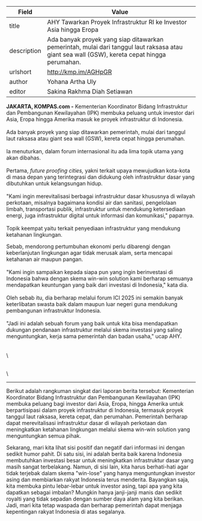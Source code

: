 | Field       | Value                                                       |
|-------------|-------------------------------------------------------------|
| title       | AHY Tawarkan Proyek Infrastruktur RI ke Investor Asia hingga Eropa |
| description | Ada banyak proyek yang siap ditawarkan pemerintah, mulai dari tanggul laut raksasa atau giant sea wall (GSW), kereta cepat hingga perumahan. |
| urlshort    | http://kmp.im/AGHpGR |
| author      | Yohana Artha Uly |
| editor      | Sakina Rakhma Diah Setiawan |

**JAKARTA, KOMPAS.com -** Kementerian Koordinator Bidang Infrastruktur dan Pembangunan Kewilayahan (IPK) membuka peluang untuk investor dari Asia, Eropa hingga Amerika masuk ke proyek infrastruktur di Indonesia.\
\
Ada banyak proyek yang siap ditawarkan pemerintah, mulai dari tanggul laut raksasa atau giant sea wall (GSW), kereta cepat hingga perumahan.\
\
Ia menuturkan, dalam forum internasional itu ada lima topik utama yang akan dibahas.\
\
Pertama, *future proofing cities,* yakni terkait upaya mewujudkan kota-kota di masa depan yang terintegrasi dan didukung oleh infrastruktur dasar yang dibutuhkan untuk kelangsungan hidup.\
\
\"Kami ingin merevitalisasi berbagai infrastruktur dasar khususnya di wilayah perkotaan, misalnya bagaimana kondisi air dan sanitasi, pengelolaan limbah, transportasi publik, infrastruktur untuk mendukung ketersediaan energi, juga infrastruktur digital untuk informasi dan komunikasi,\" paparnya.\
\
Topik keempat yaitu terkait penyediaan infrastruktur yang mendukung ketahanan lingkungan.

Sebab, mendorong pertumbuhan ekonomi perlu dibarengi dengan keberlanjutan lingkungan agar tidak merusak alam, serta mencapai ketahanan air maupun pangan.\
\
\"Kami ingin sampaikan kepada siapa pun yang ingin berinvestasi di Indonesia bahwa dengan skema win-win solution kami berharap semuanya mendapatkan keuntungan yang baik dari investasi di Indonesia,\" kata dia.\
\
Oleh sebab itu, dia berharap melalui forum ICI 2025 ini semakin banyak keterlibatan swasta baik dalam maupun luar negeri guna mendukung pembangunan infrastruktur Indonesia.\
\
\"Jadi ini adalah sebuah forum yang baik untuk kita bisa mendapatkan dukungan pendanaan infrastruktur melalui skema investasi yang saling menguntungkan, kerja sama pemerintah dan badan usaha,\" ucap AHY.\
\
\
\

\
\

---
Berikut adalah rangkuman singkat dari laporan berita tersebut: Kementerian Koordinator Bidang Infrastruktur dan Pembangunan Kewilayahan (IPK) membuka peluang bagi investor dari Asia, Eropa, hingga Amerika untuk berpartisipasi dalam proyek infrastruktur di Indonesia, termasuk proyek tanggul laut raksasa, kereta cepat, dan perumahan. Pemerintah berharap dapat merevitalisasi infrastruktur dasar di wilayah perkotaan dan meningkatkan ketahanan lingkungan melalui skema win-win solution yang menguntungkan semua pihak.

Sekarang, mari kita lihat sisi positif dan negatif dari informasi ini dengan sedikit humor pahit. Di satu sisi, ini adalah berita baik karena Indonesia membutuhkan investasi besar untuk meningkatkan infrastruktur dasar yang masih sangat terbelakang. Namun, di sisi lain, kita harus berhati-hati agar tidak terjebak dalam skema "win-lose" yang hanya menguntungkan investor asing dan membiarkan rakyat Indonesia terus menderita. Bayangkan saja, kita membuka pintu lebar-lebar untuk investor asing, tapi apa yang kita dapatkan sebagai imbalan? Mungkin hanya janji-janji manis dan sedikit royalti yang tidak sepadan dengan sumber daya alam yang kita berikan. Jadi, mari kita tetap waspada dan berharap pemerintah dapat menjaga kepentingan rakyat Indonesia di atas segalanya.
